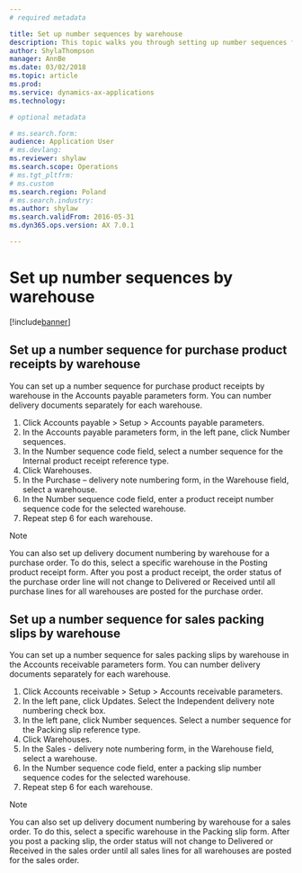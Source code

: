 ```yaml
---
# required metadata

title: Set up number sequences by warehouse
description: This topic walks you through setting up number sequences for purchase product receipts and sales packing slips by warehouse for Poland.
author: ShylaThompson
manager: AnnBe
ms.date: 03/02/2018
ms.topic: article
ms.prod: 
ms.service: dynamics-ax-applications
ms.technology: 

# optional metadata

# ms.search.form:
audience: Application User
# ms.devlang: 
ms.reviewer: shylaw
ms.search.scope: Operations
# ms.tgt_pltfrm: 
# ms.custom
ms.search.region: Poland
# ms.search.industry: 
ms.author: shylaw
ms.search.validFrom: 2016-05-31
ms.dyn365.ops.version: AX 7.0.1

---
```


# Set up number sequences by warehouse

[!include[banner](../includes/banner.md)]

## Set up a number sequence for purchase product receipts by warehouse

You can set up a number sequence for purchase product receipts by warehouse in the Accounts payable parameters form. You can number delivery documents separately for each warehouse. 

1. Click Accounts payable > Setup > Accounts payable parameters. 
2. In the Accounts payable parameters form, in the left pane, click Number sequences. 
3. In the Number sequence code field, select a number sequence for the Internal product receipt reference type. 
4. Click Warehouses. 
5. In the Purchase – delivery note numbering form, in the Warehouse field, select a warehouse. 
6. In the Number sequence code field, enter a product receipt number sequence code for the selected warehouse. 
7. Repeat step 6 for each warehouse. 

> [!NOTE]
> You can also set up delivery document numbering by warehouse for a purchase order. To do this, select a specific warehouse in the Posting product receipt form. After you post a product receipt, the order status of the purchase order line will not change to Delivered or Received until all purchase lines for all warehouses are posted for the purchase order. 

## Set up a number sequence for sales packing slips by warehouse

You can set up a number sequence for sales packing slips by warehouse in the Accounts receivable parameters form. You can number delivery documents separately for each warehouse. 

1. Click Accounts receivable > Setup > Accounts receivable parameters. 
2. In the left pane, click Updates. Select the Independent delivery note numbering check box. 
3. In the left pane, click Number sequences. Select a number sequence for the Packing slip reference type. 
4. Click Warehouses. 
5. In the Sales - delivery note numbering form, in the Warehouse field, select a warehouse. 
6. In the Number sequence code field, enter a packing slip number sequence codes for the selected warehouse. 
7. Repeat step 6 for each warehouse. 

> [!NOTE]
> You can also set up delivery document numbering by warehouse for a sales order. To do this, select a specific warehouse in the Packing slip form. After you post a packing slip, the order status will not change to Delivered or Received in the sales order until all sales lines for all warehouses are posted for the sales order. 

